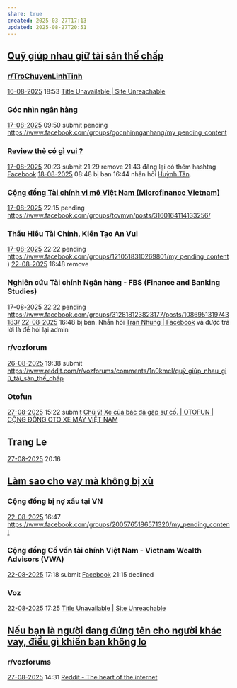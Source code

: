 ```yaml
---
share: true
created: 2025-03-27T17:13
updated: 2025-08-27T20:51
---
```

## [Quỹ giúp nhau giữ tài sản thế chấp](../Gi%C3%BAp%20nhau%20tho%C3%A1t%20n%E1%BB%A3/C%C3%B4ng%20vi%E1%BB%87c/Qu%E1%BB%B9/Qu%E1%BB%B9%20gi%C3%BAp%20nhau%20gi%E1%BB%AF%20t%C3%A0i%20s%E1%BA%A3n%20th%E1%BA%BF%20ch%E1%BA%A5p.md)
### [r/TroChuyenLinhTinh](https://www.reddit.com/r/TroChuyenLinhTinh/comments/1mrt2jw/comment/n8zxkxd/)
[16-08-2025](16-08-2025.md) 18:53 [Title Unavailable \| Site Unreachable](https://www.reddit.com/r/TroChuyenLinhTinh/comments/1mrt2jw/comment/n8zxkxd/)
### Góc nhìn ngân hàng
[17-08-2025](17-08-2025.md) 09:50 submit pending https://www.facebook.com/groups/gocnhinnganhang/my_pending_content

### [Review thẻ có gì vui ?](https://www.facebook.com/groups/716550913529554)
[17-08-2025](17-08-2025.md) 20:23 submit
21:29 remove
21:43 đăng lại có thêm hashtag [Facebook](https://www.facebook.com/groups/716550913529554/posts/1088162919701683/)
[18-08-2025](18-08-2025.md) 08:48 bị ban
16:44 nhắn hỏi [Huỳnh Tân](https://www.facebook.com/tandapper). 
### [Cộng đồng Tài chính vi mô Việt Nam (Microfinance Vietnam)](https://www.facebook.com/groups/tcvmvn/)
[17-08-2025](17-08-2025.md) 22:15 pending https://www.facebook.com/groups/tcvmvn/posts/3160164114133256/

### Thấu Hiểu Tài Chính, Kiến Tạo An Vui
[17-08-2025](17-08-2025.md) 22:22 pending https://www.facebook.com/groups/1210518310269801/my_pending_content)
[22-08-2025](22-08-2025.md) 16:48 remove

### Nghiên cứu Tài chính Ngân hàng - FBS (Finance and Banking Studies)
[17-08-2025](17-08-2025.md) 22:22 pending https://www.facebook.com/groups/312818123823177/posts/1086951319743183/
[22-08-2025](22-08-2025.md) 16:48 bị ban. Nhắn hỏi [Tran Nhung \| Facebook](https://www.facebook.com/khung.l.me.31/) và được trả lời là để hỏi lại admin

### r/vozforum
[26-08-2025](26-08-2025.md) 19:38 submit https://www.reddit.com/r/vozforums/comments/1n0kmcl/quỹ_giúp_nhau_giữ_tài_sản_thế_chấp

### Otofun
[27-08-2025](27-08-2025.md) 15:22 submit [Chú ý! Xe của bác đã gặp sự cố. \| OTOFUN \| CỘNG ĐỒNG OTO XE MÁY VIỆT NAM](https://www.otofun.net/threads/quy-giup-nhau-giu-tai-san-the-chap.1943559/)

## Trang Le
[27-08-2025](27-08-2025.md) 20:16
## [Làm sao cho vay mà không bị xù](../Gi%C3%BAp%20nhau%20tho%C3%A1t%20n%E1%BB%A3/T%C3%A0i%20li%E1%BB%87u/L%C3%A0m%20sao%20cho%20vay%20m%C3%A0%20kh%C3%B4ng%20b%E1%BB%8B%20x%C3%B9.md)
### Cộng đồng bị nợ xấu tại VN
[22-08-2025](22-08-2025.md) 16:47 https://www.facebook.com/groups/2005765186571320/my_pending_content

### Cộng đồng Cố vấn tài chính Việt Nam - Vietnam Wealth Advisors (VWA)
[22-08-2025](22-08-2025.md) 17:18 submit [Facebook](https://www.facebook.com/groups/1375127312740076/my_pending_content)
21:15 declined

### Voz
[22-08-2025](22-08-2025.md) 17:25 [Title Unavailable \| Site Unreachable](https://voz.vn/t/lam-sao-đe-nguoi-vay-khong-co-đong-luc-xu.1138781%2f)

## [Nếu bạn là người đang đứng tên cho người khác vay, điều gì khiến bạn không lo](../Gi%C3%BAp%20nhau%20tho%C3%A1t%20n%E1%BB%A3/C%C3%B4ng%20vi%E1%BB%87c/Ph%E1%BB%8Fng%20v%E1%BA%A5n/N%E1%BA%BFu%20b%E1%BA%A1n%20l%C3%A0%20ng%C6%B0%E1%BB%9Di%20%C4%91ang%20%C4%91%E1%BB%A9ng%20t%C3%AAn%20cho%20ng%C6%B0%E1%BB%9Di%20kh%C3%A1c%20vay,%20%C4%91i%E1%BB%81u%20g%C3%AC%20khi%E1%BA%BFn%20b%E1%BA%A1n%20kh%C3%B4ng%20lo.md)
### r/vozforums 
[27-08-2025](27-08-2025.md) 14:31 [Reddit - The heart of the internet](https://www.reddit.com/r/vozforums/comments/1n1ak86/có_ai_ở_đây_cho_bạn_vay_tiền_hoặc_đứng_tên_vay/?utm_source=share&utm_medium=web3x&utm_name=web3xcss&utm_term=1&utm_content=share_button)